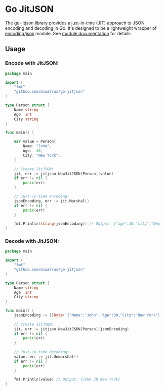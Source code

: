 # Go JitJSON

The go-jitjson library provides a just-in-time (JIT) approach to JSON encoding and decoding in Go. It's designed to be a lightweight wrapper of [encoding/json](https://pkg.go.dev/encoding/json) module. See [module documentation](pkg.go.dev/github.com/mcwalrus/go-jitjson) for details.

## Usage

### Encode with JitJSON:

```Go
package main

import (
    "fmt"
    "github.com/mcwalrus/go-jitjson"
)

type Person struct {
    Name string
    Age  int
    City string
}

func main() {

    var value = Person{
        Name: "John",
        Age:  30,
        City: "New York",
    }

    // Create JitJSON:
    jit, err := jitjson.NewJitJSON[Person](value)
    if err != nil {
        panic(err)
    }

    // Just-in-time encoding:
    jsonEncoding, err := jit.Marshal()
    if err != nil {
        panic(err)
    }

    fmt.Println(string(jsonEncoding)) // Output: {"age":30,"city":"New York","name":"John"}
}
```

### Decode with JitJSON:

```Go
package main

import (
    "fmt"
    "github.com/mcwalrus/go-jitjson"
)

type Person struct {
    Name string
    Age  int
    City string
}

func main() {
    jsonEncoding := []byte(`{"Name":"John","Age":30,"City":"New York"}`)
    
    // Create JitJSON:
    jit, err := jitjson.NewJitJSON[Person](jsonEncoding)
    if err != nil {
        panic(err)
    }
    
    // Just-in-time decoding:
    value, err := jit.Unmarshal()
    if err != nil {
        panic(err)
    }

    fmt.Println(value) // Output: {John 30 New York}
}
```
